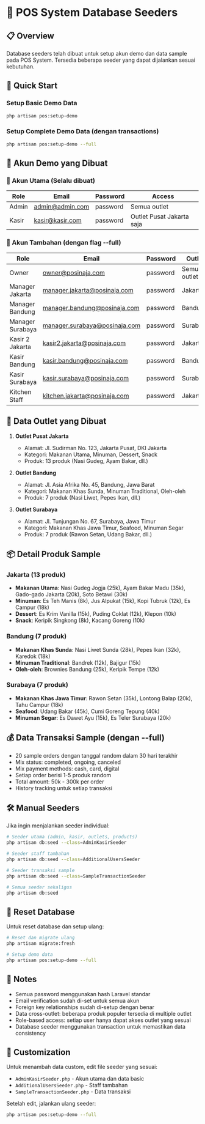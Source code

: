 # 🎯 POS System Database Seeders

## 📋 Overview

Database seeders telah dibuat untuk setup akun demo dan data sample pada POS System. Tersedia beberapa seeder yang dapat dijalankan sesuai kebutuhan.

## 🚀 Quick Start

### Setup Basic Demo Data

```bash
php artisan pos:setup-demo
```

### Setup Complete Demo Data (dengan transactions)

```bash
php artisan pos:setup-demo --full
```

## 👥 Akun Demo yang Dibuat

### 🔑 Akun Utama (Selalu dibuat)

| Role  | Email           | Password | Access                    |
| ----- | --------------- | -------- | ------------------------- |
| Admin | admin@admin.com | password | Semua outlet              |
| Kasir | kasir@kasir.com | password | Outlet Pusat Jakarta saja |

### 🏢 Akun Tambahan (dengan flag --full)

| Role             | Email                         | Password | Outlet       |
| ---------------- | ----------------------------- | -------- | ------------ |
| Owner            | owner@posinaja.com            | password | Semua outlet |
| Manager Jakarta  | manager.jakarta@posinaja.com  | password | Jakarta      |
| Manager Bandung  | manager.bandung@posinaja.com  | password | Bandung      |
| Manager Surabaya | manager.surabaya@posinaja.com | password | Surabaya     |
| Kasir 2 Jakarta  | kasir2.jakarta@posinaja.com   | password | Jakarta      |
| Kasir Bandung    | kasir.bandung@posinaja.com    | password | Bandung      |
| Kasir Surabaya   | kasir.surabaya@posinaja.com   | password | Surabaya     |
| Kitchen Staff    | kitchen.jakarta@posinaja.com  | password | Jakarta      |

## 🏪 Data Outlet yang Dibuat

1. **Outlet Pusat Jakarta**

    - Alamat: Jl. Sudirman No. 123, Jakarta Pusat, DKI Jakarta
    - Kategori: Makanan Utama, Minuman, Dessert, Snack
    - Produk: 13 produk (Nasi Gudeg, Ayam Bakar, dll.)

2. **Outlet Bandung**

    - Alamat: Jl. Asia Afrika No. 45, Bandung, Jawa Barat
    - Kategori: Makanan Khas Sunda, Minuman Traditional, Oleh-oleh
    - Produk: 7 produk (Nasi Liwet, Pepes Ikan, dll.)

3. **Outlet Surabaya**
    - Alamat: Jl. Tunjungan No. 67, Surabaya, Jawa Timur
    - Kategori: Makanan Khas Jawa Timur, Seafood, Minuman Segar
    - Produk: 7 produk (Rawon Setan, Udang Bakar, dll.)

## 📦 Detail Produk Sample

### Jakarta (13 produk)

-   **Makanan Utama**: Nasi Gudeg Jogja (25k), Ayam Bakar Madu (35k), Gado-gado Jakarta (20k), Soto Betawi (30k)
-   **Minuman**: Es Teh Manis (8k), Jus Alpukat (15k), Kopi Tubruk (12k), Es Campur (18k)
-   **Dessert**: Es Krim Vanilla (15k), Puding Coklat (12k), Klepon (10k)
-   **Snack**: Keripik Singkong (8k), Kacang Goreng (10k)

### Bandung (7 produk)

-   **Makanan Khas Sunda**: Nasi Liwet Sunda (28k), Pepes Ikan (32k), Karedok (18k)
-   **Minuman Traditional**: Bandrek (12k), Bajigur (15k)
-   **Oleh-oleh**: Brownies Bandung (25k), Keripik Tempe (12k)

### Surabaya (7 produk)

-   **Makanan Khas Jawa Timur**: Rawon Setan (35k), Lontong Balap (20k), Tahu Campur (18k)
-   **Seafood**: Udang Bakar (45k), Cumi Goreng Tepung (40k)
-   **Minuman Segar**: Es Dawet Ayu (15k), Es Teler Surabaya (20k)

## 💰 Data Transaksi Sample (dengan --full)

-   20 sample orders dengan tanggal random dalam 30 hari terakhir
-   Mix status: completed, ongoing, canceled
-   Mix payment methods: cash, card, digital
-   Setiap order berisi 1-5 produk random
-   Total amount: 50k - 300k per order
-   History tracking untuk setiap transaksi

## 🛠️ Manual Seeders

Jika ingin menjalankan seeder individual:

```bash
# Seeder utama (admin, kasir, outlets, products)
php artisan db:seed --class=AdminKasirSeeder

# Seeder staff tambahan
php artisan db:seed --class=AdditionalUsersSeeder

# Seeder transaksi sample
php artisan db:seed --class=SampleTransactionSeeder

# Semua seeder sekaligus
php artisan db:seed
```

## 🔄 Reset Database

Untuk reset database dan setup ulang:

```bash
# Reset dan migrate ulang
php artisan migrate:fresh

# Setup demo data
php artisan pos:setup-demo --full
```

## 📝 Notes

-   Semua password menggunakan hash Laravel standar
-   Email verification sudah di-set untuk semua akun
-   Foreign key relationships sudah di-setup dengan benar
-   Data cross-outlet: beberapa produk populer tersedia di multiple outlet
-   Role-based access: setiap user hanya dapat akses outlet yang sesuai
-   Database seeder menggunakan transaction untuk memastikan data consistency

## 🎨 Customization

Untuk menambah data custom, edit file seeder yang sesuai:

-   `AdminKasirSeeder.php` - Akun utama dan data basic
-   `AdditionalUsersSeeder.php` - Staff tambahan
-   `SampleTransactionSeeder.php` - Data transaksi

Setelah edit, jalankan ulang seeder:

```bash
php artisan pos:setup-demo --full
```
